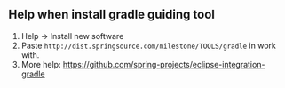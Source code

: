 ## Help when install gradle guiding tool
1. Help -> Install new software
2. Paste `http://dist.springsource.com/milestone/TOOLS/gradle` in work with.
3. More help: https://github.com/spring-projects/eclipse-integration-gradle
